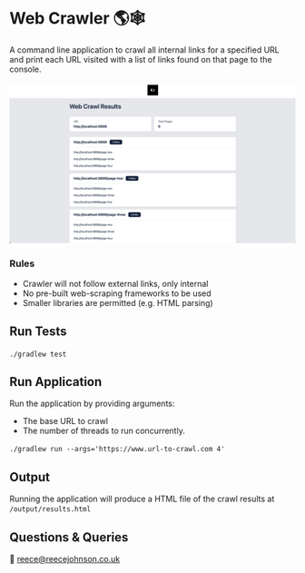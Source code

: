 # Web Crawler 🌎🕸
A command line application to crawl all internal links for a specified URL and print each URL visited with a list of links found on that page to the console. 

![Example output file](src/main/resources/example.png)

### Rules
- Crawler will not follow external links, only internal
- No pre-built web-scraping frameworks to be used
- Smaller libraries are permitted (e.g. HTML parsing)

## Run Tests
`./gradlew test`

## Run Application
Run the application by providing arguments:
- The base URL to crawl
- The number of threads to run concurrently.

`./gradlew run --args='https://www.url-to-crawl.com 4'`

## Output 
Running the application will produce a HTML file of the crawl results at `/output/results.html`
 

## Questions & Queries
📩 [reece@reecejohnson.co.uk](mailto:reece@reecejohnson.co.uk?subject=Web%20Crawler)

